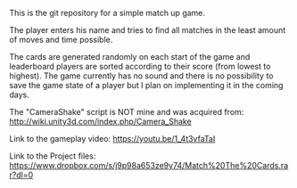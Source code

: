 This is the git repository for a simple match up game.

The player enters his name and tries to find all matches in the least amount of moves and time possible. 

The cards are generated randomly on each start of the game and leaderboard players are sorted according to their score (from lowest to highest). The game currently has no sound and there is no possibility to save the game state of a player but I plan on implementing it in the coming days.

The "CameraShake" script is NOT mine and was acquired from: http://wiki.unity3d.com/index.php/Camera_Shake

Link to the gameplay video: https://youtu.be/1_4t3vfaTaI

Link to the Project files: https://www.dropbox.com/s/j9p98a653ze9y74/Match%20The%20Cards.rar?dl=0
